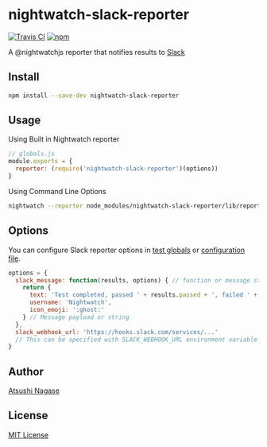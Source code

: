 nightwatch-slack-reporter
=========================

[![Travis CI](https://travis-ci.org/ngs/nightwatch-slack-reporter.svg?branch=master)](https://travis-ci.org/ngs/nightwatch-slack-reporter)
[![npm](	https://img.shields.io/npm/v/nightwatch-slack-reporter.svg)](https://www.npmjs.com/package/nightwatch-slack-reporter)

A @nightwatchjs reporter that notifies results to [Slack]

Install
-------

```sh
npm install --save-dev nightwatch-slack-reporter
```

Usage
-----

Using Built in Nightwatch reporter

```js
// globals.js
module.exports = {
  reporter: (require('nightwatch-slack-reporter')(options))
}
```

Using Command Line Options

```sh
nightwatch --reporter node_modules/nightwatch-slack-reporter/lib/reporter.js
```

Options
-------

You can configure Slack reporter options in [test globals] or [configuration file].

```js
options = {
  slack_message: function(results, options) { // function or message string
    return {
      text: 'Test completed, passed ' + results.passed + ', failed ' + results.failed,
      username: 'Nightwatch',
      icon_emoji: ':ghost:'
    } // Message payload or string
  },
  slack_webhook_url: 'https://hooks.slack.com/services/...'
  // This can be specified with SLACK_WEBHOOK_URL environment variable
}
```

Author
------

[Atsushi Nagase]

License
-------

[MIT License]

[Slack Incoming Webhook URL]: https://api.slack.com/incoming-webhooks
[configuration file]: http://nightwatchjs.org/guide#settings-file
[test globals]: http://nightwatchjs.org/guide#test-globals
[Atsushi Nagase]: http://ngs.io/
[MIT License]: LICENSE
[Slack]: https://slack.com/
